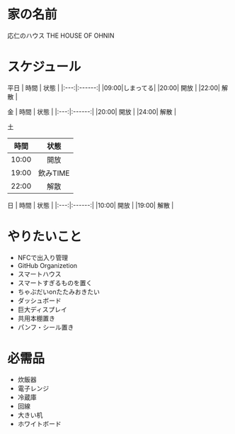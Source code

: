 # 家の名前
応仁のハウス
THE HOUSE OF OHNIN

# スケジュール

平日
| 時間 |  状態  |
|:---:|:------:|
|09:00|しまってる|
|20:00|  開放   |
|22:00|  解散   |

金
| 時間 |  状態  |
|:---:|:------:|
|20:00|  開放  |
|24:00|  解散  |

土

| 時間 |  状態   |
|:---:|:------:|
|10:00|  開放   |
|19:00| 飲みTIME|
|22:00|  解散   |

日
| 時間 |  状態   |
|:---:|:------:|
|10:00|   開放  |
|19:00|  解散   |

# やりたいこと

* NFCで出入り管理
* GitHub Organizetion
* スマートハウス
* スマートすぎるものを置く
* ちゃぶだいonたたみおきたい
* ダッシュボード
* 巨大ディスプレイ
* 共用本棚置き
* パンフ・シール置き

# 必需品

* 炊飯器
* 電子レンジ
* 冷蔵庫
* 回線
* 大きい机
* ホワイトボード
